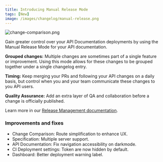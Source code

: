 ```yaml
---
title: Introducing Manual Release Mode
tags: [New]
image: /images/changelog/manual-release.png
---
```


![change-comparison.png](/images/changelog/manual-release.png)

Gain greater control over your API Documentation deployments by using the Manual Release Mode for your API documentation.

**Grouped changes:** Multiple changes are sometimes part of a single feature or improvement. Using this mode allows for these changes to be grouped together under a single changelog entry.

**Timing:** Keep merging your PRs and following your API changes on a daily basis, but control when you and your team communicate these changes to you API users.

**Quality Assurance:** Add an extra layer of QA and collaboration before a change is officially published.

Learn more in our [Release Management documentation](/help/publish-documentation/deploy-and-release-management/).

### Improvements and fixes

- Change Comparison: Route simplification to enhance UX.
- Specification: Multiple server support.
- API Documentation: Fix navigation accessibility on darkmode.
- CI Deployment settings: Token are now hidden by default.
- Dashboard: Better deployment warning label.
